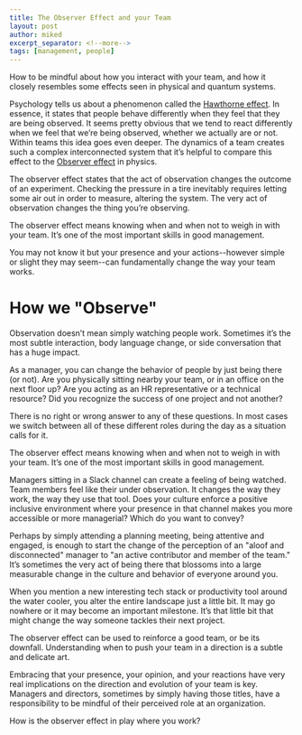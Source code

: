 ```yaml
---
title: The Observer Effect and your Team
layout: post
author: miked
excerpt_separator: <!--more-->
tags: [management, people]
---
```


<div class="excerpt">
How to be mindful about how you interact with your team, and how it closely resembles some effects seen in physical and quantum systems.
</div>

<!--more-->

Psychology tells us about a phenomenon called the [Hawthorne effect](https://en.wikipedia.org/wiki/Hawthorne_effect). In essence, it states that people behave differently when they feel that they are being observed. It seems pretty obvious that we tend to react differently when we feel that we’re being observed, whether we actually are or not. Within teams this idea goes even deeper. The dynamics of a team creates such a complex interconnected system that it’s helpful to compare this effect to the [Observer effect](https://en.wikipedia.org/wiki/Observer_effect_%28physics%29) in physics.

The observer effect states that the act of observation changes the outcome of an experiment. Checking the pressure in a tire inevitably requires letting some air out in order to measure, altering the system. The very act of observation changes the thing you’re observing.

The observer effect means knowing when and when not to weigh in with your team. It’s one of the most important skills in good management.

You may not know it but your presence and your actions--however simple or slight they may seem--can fundamentally change the way your team works.

# How we "Observe"

Observation doesn’t mean simply watching people work. Sometimes it’s the most subtle interaction, body language change, or side conversation that has a huge impact.

As a manager, you can change the behavior of people by just being there (or not). Are you physically sitting nearby your team, or in an office on the next floor up? Are you acting as an HR representative or a technical resource? Did you recognize the success of one project and not another?

There is no right or wrong answer to any of these questions. In most cases we switch between all of these different roles during the day as a situation calls for it.

The observer effect means knowing when and when not to weigh in with your team. It’s one of the most important skills in good management.

Managers sitting in a Slack channel can create a feeling of being watched. Team members feel like their under observation. It changes the way they work, the way they use that tool. Does your culture enforce a positive inclusive environment where your presence in that channel makes you more accessible or more managerial? Which do you want to convey?

Perhaps by simply attending a planning meeting, being attentive and engaged, is enough to start the change of the perception of an "aloof and disconnected" manager to "an active contributor and member of the team." It’s sometimes the very act of being there that blossoms into a large measurable change in the culture and behavior of everyone around you.

When you mention a new interesting tech stack or productivity tool around the water cooler, you alter the entire landscape just a little bit. It may go nowhere or it may become an important milestone. It’s that little bit that might change the way someone tackles their next project.

The observer effect can be used to reinforce a good team, or be its downfall. Understanding when to push your team in a direction is a subtle and delicate art.

Embracing that your presence, your opinion, and your reactions have very real implications on the direction and evolution of your team is key. Managers and directors, sometimes by simply having those titles, have a responsibility to be mindful of their perceived role at an organization.

How is the observer effect in play where you work?
